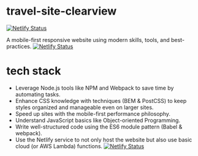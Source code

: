 # travel-site-clearview 
[![Netlify Status](https://api.netlify.com/api/v1/badges/2e007a05-4425-44ee-9634-2f96a4c15ac6/deploy-status)](https://app.netlify.com/sites/travel-site-clearview-21052020/deploys)

A mobile-first responsive website using modern skills, tools, and best-practices.
[![Netlify Status](https://api.netlify.com/api/v1/badges/2e007a05-4425-44ee-9634-2f96a4c15ac6/deploy-status)](https://app.netlify.com/sites/travel-site-clearview-21052020/deploys)

# tech stack 

- Leverage Node.js tools like NPM and Webpack to save time by automating tasks.
- Enhance CSS knowledge with techniques (BEM & PostCSS) to keep styles organized and manageable even on larger sites.
- Speed up sites with the mobile-first performance philosophy.
- Understand JavaScript basics like Object-oriented Programming. 
- Write well-structured code using the ES6 module pattern (Babel & webpack).
- Use the Netlify service to not only host the website but also use basic cloud (or AWS Lambda) functions. [![Netlify Status](https://api.netlify.com/api/v1/badges/2e007a05-4425-44ee-9634-2f96a4c15ac6/deploy-status)](https://app.netlify.com/sites/travel-site-clearview-21052020/deploys)

